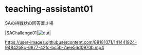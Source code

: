 # teaching-assistant01
SAの挑戦状の回答置き場</br>

|SAChallenge01|![out](https://user-images.githubusercontent.com/88181071/140690088-55785aac-8ecd-4664-89cc-8d94531b7277.png)|

https://user-images.githubusercontent.com/88181071/141441924-94842b8c-6877-42fc-bc5b-7aee56d0970b.mp4

